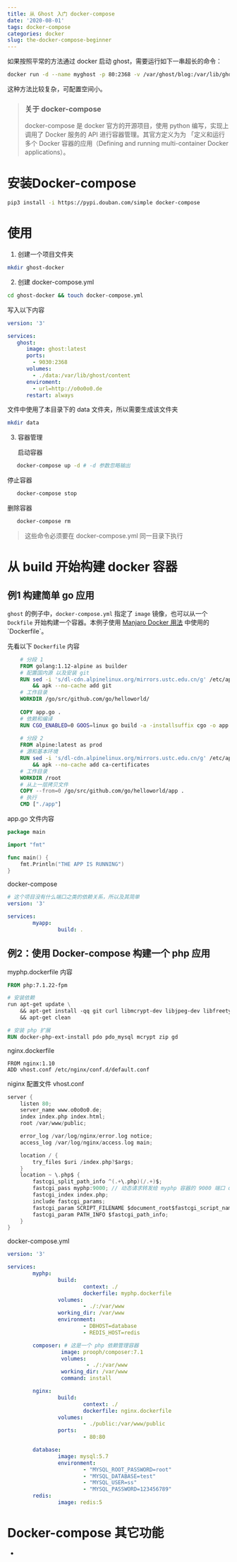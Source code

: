 ```yaml
---
title: 从 Ghost 入门 docker-compose
date: '2020-08-01'
tags: docker-compose
categories: docker
slug: the-docker-compose-beginner
---
```


如果按照平常的方法通过 docker 启动 ghost，需要运行如下一串超长的命令：

```bash
docker run -d --name myghost -p 80:2368 -v /var/ghost/blog:/var/lib/ghost/content ghost
```

这种方法比较复杂，可配置空间小。

> ### 关于 docker-compose
>
> docker-compose 是 docker 官方的开源项目，使用 python 编写，实现上调用了 Docker 服务的 API 进行容器管理。其官方定义为为 「定义和运行多个 Docker 容器的应用（Defining and running multi-container Docker applications）。
>

# 安装Docker-compose

```bash
pip3 install -i https://pypi.douban.com/simple docker-compose
```

# 使用

1. 创建一个项目文件夹

```bash
mkdir ghost-docker
```


2. 创建 docker-compose.yml

```bash
cd ghost-docker && touch docker-compose.yml
```
   写入以下内容

```yaml
version: '3'

services:
   ghost:
      image: ghost:latest
      ports:
        - 9030:2368
      volumes:
        - ./data:/var/lib/ghost/content
      enviroment:
        - url=http://o0o0o0.de
      restart: always
```

文件中使用了本目录下的 data 文件夹，所以需要生成该文件夹

```bash
mkdir data
```

3. 容器管理

   启动容器

```bash
   docker-compose up -d # -d 参数忽略输出
```

   停止容器

```bash
   docker-compose stop
```

   删除容器

```bash
   docker-compose rm
```

> 这些命令必须要在 docker-compose.yml 同一目录下执行  

# 从 build 开始构建 docker 容器

## 例1 构建简单 go 应用

`ghost` 的例子中，`docker-compose.yml` 指定了 `image` 镜像，也可以从一个 `Dockfile` 开始构建一个容器。本例子使用 [Manjaro Docker 用法]([https://blog.degen.run/note/2019/08/23/manjaro-docker/#dockerfile-%E5%A4%9A%E6%AE%B5%E6%9E%84%E5%BB%BA](https://blog.degen.run/note/2019/08/23/manjaro-docker/#dockerfile-多段构建)) 中使用的 `Dockerfile`。

先看以下 `Dockerfile` 内容

```dockerfile
    # 分段 1
    FROM golang:1.12-alpine as builder
    # 配置国内源 以及安装 git
    RUN sed -i 's/dl-cdn.alpinelinux.org/mirrors.ustc.edu.cn/g' /etc/apk/repositories \
        && apk --no-cache add git
    # 工作目录
    WORKDIR /go/src/github.com/go/helloworld/
    
    COPY app.go .
    # 依赖和编译
    RUN CGO_ENABLED=0 GOOS=linux go build -a -installsuffix cgo -o app .
    
    # 分段 2
    FROM alpine:latest as prod
    # 源和基本环境
    RUN sed -i 's/dl-cdn.alpinelinux.org/mirrors.ustc.edu.cn/g' /etc/apk/repositories \
        && apk --no-cache add ca-certificates
    # 工作目录
    WORKDIR /root
    # 从上一层拷贝文件
    COPY --from=0 /go/src/github.com/go/helloworld/app .
    # 执行
    CMD ["./app"]
```

app.go 文件内容

```go
package main

import "fmt"

func main() {
    fmt.Println("THE APP IS RUNNING")
}
```

docker-compose

```yaml
# 这个项目没有什么端口之类的依赖关系，所以及其简单
version: '3'

services:
        myapp:
                build: .
```

## 例2：使用 Docker-compose 构建一个 php 应用

myphp.dockerfile 内容

```dockerfile
FROM php:7.1.22-fpm

# 安装依赖
run apt-get update \
	&& apt-get install -qq git curl libmcrypt-dev libjpeg-dev libfreetype6-dev libbz2-dev \
	&& apt-get clean

# 安装 php 扩展
RUN docker-php-ext-install pdo pdo_mysql mcrypt zip gd
```

nginx.dockerfile

```dock
FROM nginx:1.10
ADD vhost.conf /etc/nginx/conf.d/default.conf
```

niginx 配置文件 vhost.conf

```c
server {
    listen 80;
    server_name www.o0o0o0.de;
    index index.php index.html;
    root /var/www/public;

    error_log /var/log/nginx/error.log notice;
    access_log /var/log/nginx/access.log main;

    location / {
        try_files $uri /index.php?$args;
    }
    location ~ \.php$ {
        fastcgi_split_path_info ^(.+\.php)(/.+)$;
        fastcgi_pass myphp:9000; // 动态请求转发给 myphp 容器的 9000 端口 docker-compose 同一项目下的容器默认在同一网络中，无需映射可以直接访问
        fastcgi_index index.php;
        include fastcgi_params;
        fastcgi_param SCRIPT_FILENAME $document_root$fastcgi_script_name;
        fastcgi_param PATH_INFO $fastcgi_path_info;
    }
}
```

docker-compose.yml

```yaml
version: '3'

services:
        myphp:
                build:
                        context: ./
                        dockerfile: myphp.dockerfile
                volumes:
                        - ./:/var/www
                working_dir: /var/www
                environment:
                        - DBHOST=database
                        - REDIS_HOST=redis

        composer: # 这是一个 php 依赖管理容器
                 image: prooph/composer:7.1
                 volumes:
                         - ./:/var/www
                 working_dir: /var/www
                 command: install

        nginx:
                build:
                        context: ./
                        dockerfile: nginx.dockerfile
                volumes:
                        - ./public:/var/www/public
                ports:
                        - 80:80

        database:
                image: mysql:5.7
                environment:
                        - "MYSQL_ROOT_PASSWORD=root"
                        - "MYSQL_DATABASE=test"
                        - "MYSQL_USER=ss"
                        - "MYSQL_PASSWORD=123456789"
        redis:
                image: redis:5
```



# Docker-compose 其它功能

- 